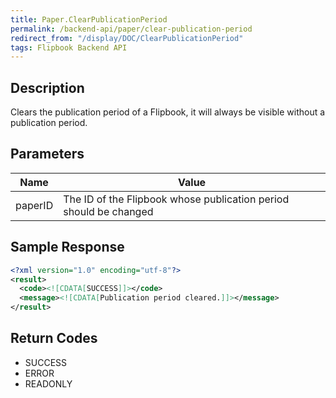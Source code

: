 ```yaml
---
title: Paper.ClearPublicationPeriod
permalink: /backend-api/paper/clear-publication-period
redirect_from: "/display/DOC/ClearPublicationPeriod"
tags: Flipbook Backend API
---
```


## Description

Clears the publication period of a Flipbook, it will always be visible without a publication period.

## Parameters

| Name    | Value
|---------|------------------------------------------------------------------
| paperID | The ID of the Flipbook whose publication period should be changed

## Sample Response

```xml
<?xml version="1.0" encoding="utf-8"?>
<result>
  <code><![CDATA[SUCCESS]]></code>
  <message><![CDATA[Publication period cleared.]]></message>
</result>
```

## Return Codes

* SUCCESS
* ERROR
* READONLY